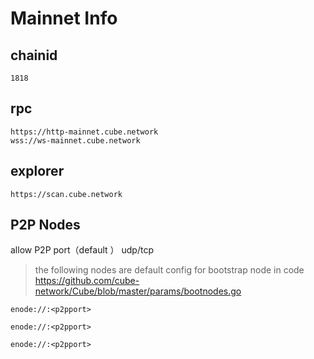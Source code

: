 # Mainnet Info

## chainid
```
1818
```
## rpc

```
https://http-mainnet.cube.network
wss://ws-mainnet.cube.network
```

## explorer
```
https://scan.cube.network
```

## P2P Nodes

allow P2P port（default <p2pport>） udp/tcp

> the following nodes are default config for bootstrap node in code https://github.com/cube-network/Cube/blob/master/params/bootnodes.go

```
enode://:<p2pport>

enode://:<p2pport>

enode://:<p2pport>
```
